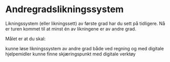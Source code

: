 # Andregradslikningssystem


Likningssystem (eller likningssett) av første grad har du sett på tidligere. Nå er turen kommet til at minst én av likningene er av andre grad.

Målet er at du skal: 

kunne løse likningssystem av andre grad både ved regning og med digitale hjelpemidler
kunne finne skjæringspunkt med digitale verktøy